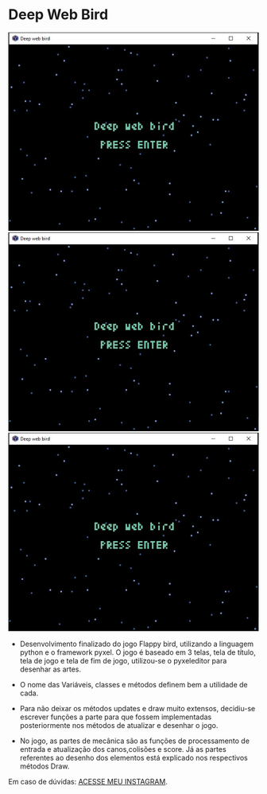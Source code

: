 # Deep Web Bird

![Tela inicial](https://github.com/kvojps/Certainly-not-the-flappy-bird/blob/main/deepWebBirdV2/Telas%20de%20jogo/Tela_inicial.jpeg)
![alt text](https://github.com/kvojps/Certainly-not-the-flappy-bird/blob/main/deepWebBirdV2/Telas%20de%20jogo/Tela_inicial.jpeg)
![alt text](https://github.com/kvojps/Certainly-not-the-flappy-bird/blob/main/deepWebBirdV2/Telas%20de%20jogo/Tela_inicial.jpeg)

* Desenvolvimento finalizado do jogo Flappy bird, utilizando a linguagem python e o framework pyxel. O jogo é baseado em 3 telas, tela de título, tela de jogo e tela de fim de jogo, utilizou-se o pyxeleditor para desenhar as artes. 

* O nome das Variáveis, classes e métodos definem bem a utilidade de cada.

* Para não deixar os métodos updates e draw muito extensos, decidiu-se escrever funções a parte para que fossem implementadas posteriormente nos métodos de atualizar e desenhar o jogo.

* No jogo, as partes de mecânica são as funções de processamento de entrada e atualização dos canos,colisões e score. Já as partes referentes ao desenho dos elementos está explicado nos respectivos métodos Draw.

Em caso de dúvidas: [ACESSE MEU INSTAGRAM](https://www.instagram.com/divers_tech/).


